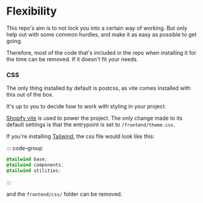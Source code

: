 # Flexibility

This repo's aim is to not lock you into a certain way of working. But only help out with some common hurdles, and make it as easy as possible to get going.

Therefore, most of the code that's included in the repo when installing it for the time can be removed. If it doesn't fit your needs.

### CSS

The only thing installed by default is postcss, as vite comes installed with this out of the box.

It's up to you to decide how to work with styling in your project.

[Shopify vite](https://shopify-vite.barrelny.com/) is used to power the project. The only change made to its default settings is that the entrypoint is set to `/frontend/theme.css`.

If you're installing [Tailwind](https://tailwindcss.com/docs/installation/using-postcss), the css file would look like this:

::: code-group
```css [frontend/theme.css]
@tailwind base;
@tailwind components;
@tailwind utilities;
```
:::

and the `frontend/css/` folder can be removed.